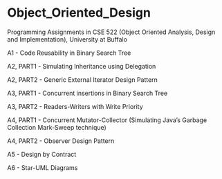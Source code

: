 # Object_Oriented_Design
Programming Assignments in CSE 522 (Object Oriented Analysis, Design and Implementation), University at Buffalo

A1 -	Code Reusability in Binary Search Tree

A2, PART1 -	Simulating Inheritance using Delegation

A2, PART2 -	Generic External Iterator Design Pattern

A3, PART1 -	Concurrent insertions in Binary Search Tree

A3, PART2 -	Readers-Writers with Write Priority

A4, PART1 -	Concurrent Mutator-Collector (Simulating Java’s Garbage Collection Mark-Sweep technique)

A4, PART2 -	Observer Design Pattern

A5 - Design by Contract

A6 - Star-UML Diagrams

